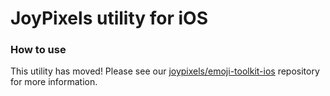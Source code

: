 # JoyPixels utility for iOS


### How to use

This utility has moved! Please see our [joypixels/emoji-toolkit-ios](https://www.github.com/joypixels/emoji-toolkit-ios) repository for more information.
